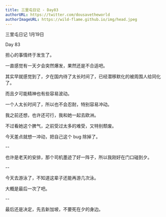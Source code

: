 ```yaml
---
title: 三里屯日记 - Day83
authorURL: https://twitter.com/dousavetheworld
authorImageURL: https://wild-flame.github.io/img/head.jpeg
---
```


三里屯日记 1月19日

Day 83

担心的事情终于发生了。

一直感觉有一天夕会突然爆发，果然还是不合适吧。

其实早就感觉到了，夕在国内待了太长时间了，已经潜移默化的被周围人给同化了。

而且夕可能精神也有些容易波动。

一个人太长时间了，所以也不会忍耐，特别容易冲动。

我之前还想，也许还可行，我和她一起去欧洲。

不过看她这个脾气，之前受过太多的难受，又特别颓废。

今天差点就想一冲动，把自己这个 bug 除掉了。

--

也许是老天的安排，那个司机墨迹了好一阵子，所以我刚好在门口碰到夕。

-- 

今天去游泳了，不知道这辈子还能再游几次泳。

大概是最后一次了吧。

-- 

最后还是决定，先去新加坡，不要死在夕的身边。